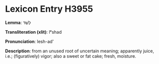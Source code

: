 # Lexicon Entry H3955

**Lemma**: לְשַׁד

**Transliteration (xlit)**: lᵉshad

**Pronunciation**: lesh-ad'

**Description**:
from an unused root of uncertain meaning; apparently juice, i.e.; (figuratively) vigor; also a sweet or fat cake; fresh, moisture.
